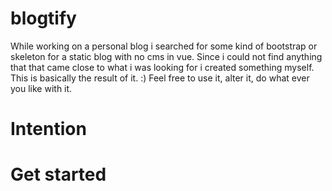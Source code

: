 # blogtify
While working on a personal blog i searched for some kind of bootstrap or skeleton for a static blog with no cms in vue. Since i could not find anything that that came close to what i was looking for i created something myself.
This is basically the result of it. :)
Feel free to use it, alter it, do what ever you like with it.

# Intention

# Get started
